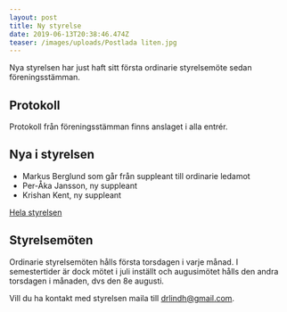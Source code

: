```yaml
---
layout: post
title: Ny styrelse
date: 2019-06-13T20:38:46.474Z
teaser: /images/uploads/Postlada liten.jpg
---
```

Nya styrelsen har just haft sitt första ordinarie styrelsemöte sedan föreningsstämman. 

## Protokoll

Protokoll från föreningsstämman finns anslaget i alla entrér. 

## Nya i styrelsen

* Markus Berglund som går från suppleant till ordinarie ledamot
* Per-Åka Jansson, ny suppleant
* Krishan Kent, ny suppleant

[Hela styrelsen](/om_foreningen/styrelse)

## Styrelsemöten

Ordinarie styrelsemöten hålls första torsdagen i varje månad. I semestertider är dock mötet i juli inställt och augusimötet hålls den andra torsdagen i månaden, dvs den 8e augusti.

Vill du ha kontakt med styrelsen maila till drlindh@gmail.com.
